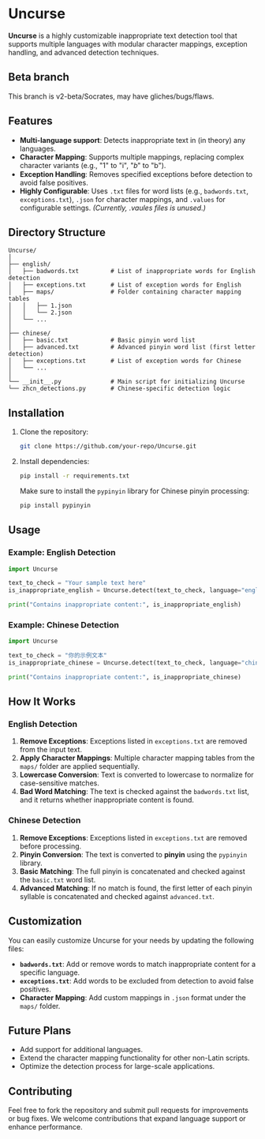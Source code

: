 # Uncurse

**Uncurse** is a highly customizable inappropriate text detection tool that supports multiple languages with modular character mappings, exception handling, and advanced detection techniques.

## Beta branch

This branch is v2-beta/Socrates, may have gliches/bugs/flaws.

## Features

- **Multi-language support**: Detects inappropriate text in (in theory) any languages.
- **Character Mapping**: Supports multiple mappings, replacing complex character variants (e.g., "1" to "i", "𝑏" to "b").
- **Exception Handling**: Removes specified exceptions before detection to avoid false positives.
- **Highly Configurable**: Uses `.txt` files for word lists (e.g., `badwords.txt`, `exceptions.txt`), `.json` for character mappings, and `.values` for configurable settings. *(Currently, .vaules files is unused.)*

## Directory Structure

```
Uncurse/
│
├── english/
│   ├── badwords.txt         # List of inappropriate words for English detection
│   ├── exceptions.txt       # List of exception words for English
│   ├── maps/                # Folder containing character mapping tables
│   │   ├── 1.json
│   │   └── 2.json
│   └── ...
│
├── chinese/
│   ├── basic.txt            # Basic pinyin word list
│   ├── advanced.txt         # Advanced pinyin word list (first letter detection)
│   ├── exceptions.txt       # List of exception words for Chinese
│   └── ...
│
└── __init__.py              # Main script for initializing Uncurse
└── zhcn_detections.py       # Chinese-specific detection logic
```

## Installation

1. Clone the repository:
   ```bash
   git clone https://github.com/your-repo/Uncurse.git
   ```

2. Install dependencies:
   ```bash
   pip install -r requirements.txt
   ```

   Make sure to install the `pypinyin` library for Chinese pinyin processing:
   ```bash
   pip install pypinyin
   ```

## Usage

### Example: English Detection

```python
import Uncurse

text_to_check = "Your sample text here"
is_inappropriate_english = Uncurse.detect(text_to_check, language="english")

print("Contains inappropriate content:", is_inappropriate_english)
```

### Example: Chinese Detection

```python
import Uncurse

text_to_check = "你的示例文本"
is_inappropriate_chinese = Uncurse.detect(text_to_check, language="chinese")

print("Contains inappropriate content:", is_inappropriate_chinese)
```

## How It Works

### English Detection

1. **Remove Exceptions**: Exceptions listed in `exceptions.txt` are removed from the input text.
2. **Apply Character Mappings**: Multiple character mapping tables from the `maps/` folder are applied sequentially.
3. **Lowercase Conversion**: Text is converted to lowercase to normalize for case-sensitive matches.
4. **Bad Word Matching**: The text is checked against the `badwords.txt` list, and it returns whether inappropriate content is found.

### Chinese Detection

1. **Remove Exceptions**: Exceptions listed in `exceptions.txt` are removed before processing.
2. **Pinyin Conversion**: The text is converted to **pinyin** using the `pypinyin` library.
3. **Basic Matching**: The full pinyin is concatenated and checked against the `basic.txt` word list.
4. **Advanced Matching**: If no match is found, the first letter of each pinyin syllable is concatenated and checked against `advanced.txt`.

## Customization

You can easily customize Uncurse for your needs by updating the following files:

- **`badwords.txt`**: Add or remove words to match inappropriate content for a specific language.
- **`exceptions.txt`**: Add words to be excluded from detection to avoid false positives.
- **Character Mapping**: Add custom mappings in `.json` format under the `maps/` folder.

## Future Plans

- Add support for additional languages.
- Extend the character mapping functionality for other non-Latin scripts.
- Optimize the detection process for large-scale applications.

## Contributing

Feel free to fork the repository and submit pull requests for improvements or bug fixes. We welcome contributions that expand language support or enhance performance.
